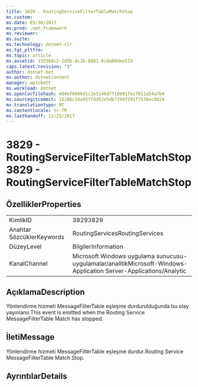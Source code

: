 ```yaml
---
title: 3829 - RoutingServiceFilterTableMatchStop
ms.custom: 
ms.date: 03/30/2017
ms.prod: .net-framework
ms.reviewer: 
ms.suite: 
ms.technology: dotnet-clr
ms.tgt_pltfrm: 
ms.topic: article
ms.assetid: 3355b8c2-2d5b-4c1b-8981-0cda08dee519
caps.latest.revision: "3"
author: dotnet-bot
ms.author: dotnetcontent
manager: wpickett
ms.workload: dotnet
ms.openlocfilehash: 404ef0606d1c2e514bd7710801f6c7611a54a7b4
ms.sourcegitcommit: 16186c34a957fdd52e5db7294f291f7530ac9d24
ms.translationtype: MT
ms.contentlocale: tr-TR
ms.lasthandoff: 12/22/2017
---
```

# <a name="3829---routingservicefiltertablematchstop"></a><span data-ttu-id="1c0fd-102">3829 - RoutingServiceFilterTableMatchStop</span><span class="sxs-lookup"><span data-stu-id="1c0fd-102">3829 - RoutingServiceFilterTableMatchStop</span></span>
## <a name="properties"></a><span data-ttu-id="1c0fd-103">Özellikler</span><span class="sxs-lookup"><span data-stu-id="1c0fd-103">Properties</span></span>  
  
|||  
|-|-|  
|<span data-ttu-id="1c0fd-104">Kimlik</span><span class="sxs-lookup"><span data-stu-id="1c0fd-104">ID</span></span>|<span data-ttu-id="1c0fd-105">3829</span><span class="sxs-lookup"><span data-stu-id="1c0fd-105">3829</span></span>|  
|<span data-ttu-id="1c0fd-106">Anahtar Sözcükler</span><span class="sxs-lookup"><span data-stu-id="1c0fd-106">Keywords</span></span>|<span data-ttu-id="1c0fd-107">RoutingServices</span><span class="sxs-lookup"><span data-stu-id="1c0fd-107">RoutingServices</span></span>|  
|<span data-ttu-id="1c0fd-108">Düzey</span><span class="sxs-lookup"><span data-stu-id="1c0fd-108">Level</span></span>|<span data-ttu-id="1c0fd-109">Bilgiler</span><span class="sxs-lookup"><span data-stu-id="1c0fd-109">Information</span></span>|  
|<span data-ttu-id="1c0fd-110">Kanal</span><span class="sxs-lookup"><span data-stu-id="1c0fd-110">Channel</span></span>|<span data-ttu-id="1c0fd-111">Microsoft Windows uygulama sunucusu-uygulamalar/analitik</span><span class="sxs-lookup"><span data-stu-id="1c0fd-111">Microsoft-Windows-Application Server-Applications/Analytic</span></span>|  
  
## <a name="description"></a><span data-ttu-id="1c0fd-112">Açıklama</span><span class="sxs-lookup"><span data-stu-id="1c0fd-112">Description</span></span>  
 <span data-ttu-id="1c0fd-113">Yönlendirme hizmeti MessageFilterTable eşleşme durdurulduğunda bu olay yayınlanır.</span><span class="sxs-lookup"><span data-stu-id="1c0fd-113">This event is emitted when the Routing Service MessageFilterTable Match has stopped.</span></span>  
  
## <a name="message"></a><span data-ttu-id="1c0fd-114">İleti</span><span class="sxs-lookup"><span data-stu-id="1c0fd-114">Message</span></span>  
 <span data-ttu-id="1c0fd-115">Yönlendirme hizmeti MessageFilterTable eşleşme durdur.</span><span class="sxs-lookup"><span data-stu-id="1c0fd-115">Routing Service MessageFilterTable Match Stop.</span></span>  
  
## <a name="details"></a><span data-ttu-id="1c0fd-116">Ayrıntılar</span><span class="sxs-lookup"><span data-stu-id="1c0fd-116">Details</span></span>
